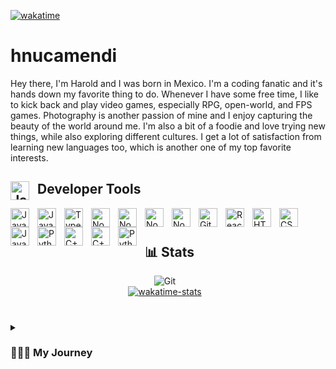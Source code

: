 [![wakatime](https://wakatime.com/badge/user/adaf0b03-93e5-4b3f-9403-0e079cfbee04.svg?style=for-the-badge)](https://wakatime.com/@adaf0b03-93e5-4b3f-9403-0e079cfbee04)

# hnucamendi

Hey there, I'm Harold and I was born in Mexico. I'm a coding fanatic and it's hands down my favorite thing to do. Whenever I have some free time, I like to kick back and play video games, especially RPG, open-world, and FPS games. Photography is another passion of mine and I enjoy capturing the beauty of the world around me. I'm also a bit of a foodie and love trying new things, while also exploring different cultures. I get a lot of satisfaction from learning new languages too, which is another one of my top favorite interests.

## <img align="left" alt="JavaScript" width="30px" style="padding-right:10px;" src="https://cdn.jsdelivr.net/gh/devicons/devicon/icons/go/go-original.svg" /> Developer Tools

<img align="left" alt="JavaScript" width="30px" style="padding-right:10px;" src="https://cdn.jsdelivr.net/gh/devicons/devicon/icons/go/go-original-wordmark.svg" />
<img align="left" alt="JavaScript" width="30px" style="padding-right:10px;" src="https://cdn.jsdelivr.net/gh/devicons/devicon/icons/javascript/javascript-plain.svg" />
<img align="left" alt="TypeScript" width="30px" style="padding-right:10px;" src="https://cdn.jsdelivr.net/gh/devicons/devicon/icons/typescript/typescript-plain.svg" />
<img align="left" alt="NodeJS" width="30px" style="padding-right:10px;" src="https://cdn.jsdelivr.net/gh/devicons/devicon/icons/nodejs/nodejs-original.svg" />
<img align="left" alt="NodeJS" width="30px" style="padding-right:10px;" src="https://cdn.jsdelivr.net/gh/devicons/devicon/icons/terraform/terraform-original.svg" />
<img align="left" alt="NodeJS" width="30px" style="padding-right:10px;" src="https://cdn.jsdelivr.net/gh/devicons/devicon/icons/postgresql/postgresql-original.svg" />
<img align="left" alt="NodeJS" width="30px" style="padding-right:10px;" src="https://cdn.jsdelivr.net/gh/devicons/devicon/icons/mysql/mysql-original-wordmark.svg" />          
<img align="left" alt="Git" width="30px" style="padding-right:10px;" src="https://cdn.jsdelivr.net/gh/devicons/devicon/icons/git/git-original.svg" />
<img align="left" alt="React" width="30px" style="padding-right:10px;" src="https://cdn.jsdelivr.net/gh/devicons/devicon/icons/react/react-original.svg" />
<img align="left" alt="HTML" width="30px" style="padding-right:10px;" src="https://cdn.jsdelivr.net/gh/devicons/devicon/icons/html5/html5-plain.svg" />
<img align="left" alt="CSS" width="30px" style="padding-right:10px;" src="https://cdn.jsdelivr.net/gh/devicons/devicon/icons/css3/css3-plain.svg" />
<img align="left" alt="Java" width="30px" style="padding-right:10px;" src="https://cdn.jsdelivr.net/gh/devicons/devicon/icons/java/java-original.svg"/>
<img align="left" alt="Python" width="30px" style="padding-right:10px;" src="https://cdn.jsdelivr.net/gh/devicons/devicon/icons/python/python-original.svg" />
<img align="left" alt="C++" width="30px" style="padding-right:10px;" src="https://cdn.jsdelivr.net/gh/devicons/devicon/icons/c/c-original.svg" />          
<img align="left" alt="C++" width="30px" style="padding-right:10px;" src="https://cdn.jsdelivr.net/gh/devicons/devicon/icons/cplusplus/cplusplus-original.svg" />
<img align="left" alt="Python" width="30px" style="padding-right:10px;" src="https://cdn.jsdelivr.net/gh/devicons/devicon/icons/amazonwebservices/amazonwebservices-plain-wordmark.svg" />
          
<br />

#

## 📊 Stats

<div align="center">
  <div style="display: flex; align-items: center; flex-direction:column;">
<!-- <a href="https://github.com/anuraghazra/github-readme-stats"><img align="top" alt="wakatime-stats"  style="padding-right:10px;" src="https://github-readme-stats.vercel.app/api/top-langs/?username=hnucamendi&layout=compact&langs_count=8&theme=github_dark"/></a> -->
<img align="top" alt="Git" style="padding-right:10px;" src="https://github-readme-stats.vercel.app/api?username=hnucamendi&show_icons=true&theme=github_dark"/>
<a href="https://github.com/anuraghazra/github-readme-stats"><img align="top" alt="wakatime-stats"  style="padding-right:10px;" src="https://github-readme-stats.vercel.app/api/wakatime?username=hnucamendi&theme=github_dark"/></a>
  </div>
</div>

#

<details>
 <summary><h3>👨‍💻📓 My Journey</h3></summary>
My journey in tech began during high school, where I was first inspired to create Minecraft mods. As my interest in programming grew, I began to explore web development and took a college course in the subject. While I excelled in the class, the cost of tuition made it impractical to continue, and I felt ready to pursue a self-directed education in tech.

With this goal in mind, I left college and enrolled in a bootcamp, where I honed my skills in a variety of technologies, including JavaScript, GO, HTML, CSS, SQL, AWS, and more. Through this program, I gained the knowledge and expertise needed to become a proficient software engineer.

Today, I am passionate about technology and find particular fascination in areas such as AI, game development, web development, firmware, and backend engineering. These fields present unique challenges, such as the complexities of creating effective UI/UX and developing firmware. However, I am always seeking opportunities to expand my knowledge and improve my skills in these areas.

As a software engineer, I am committed to ongoing learning and experimentation with new technologies. I am driven by a deep curiosity and a desire to stay ahead of emerging trends and developments in the field. Whether working independently or as part of a team, I approach every project with a focus on quality, efficiency, and innovation.
